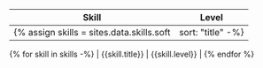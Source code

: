 | Skill | Level |
| ---- | ---- |
{% assign skills = sites.data.skills.soft | sort: "title" -%}
{% for skill in skills -%}
| {{skill.title}} | {{skill.level}} |
{% endfor %}
